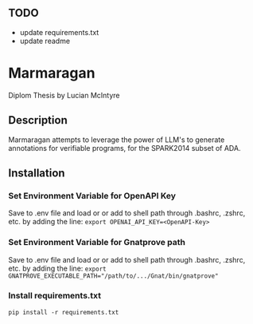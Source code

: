 ## TODO
- update requirements.txt
- update readme



# Marmaragan
Diplom Thesis by Lucian McIntyre

## Description
Marmaragan attempts to leverage the power of LLM's to generate annotations for verifiable programs, for the SPARK2014 subset of ADA.


## Installation

### Set Environment Variable for OpenAPI Key

Save to .env file and load or or add to shell path through .bashrc, .zshrc, etc. by adding the line:
```export OPENAI_API_KEY=<OpenAPI-Key>```

### Set Environment Variable for Gnatprove path
Save to .env file and load or or add to shell path through .bashrc, .zshrc, etc. by adding the line:
```export GNATPROVE_EXECUTABLE_PATH="/path/to/.../Gnat/bin/gnatprove"```

 ### Install requirements.txt

```pip install -r requirements.txt```








